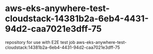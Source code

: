 # aws-eks-anywhere-test-cloudstack-14381b2a-6eb4-4431-94d2-caa7021e3dff-75
repository for use with E2E test job aws-eks-anywhere-test-cloudstack:14381b2a-6eb4-4431-94d2-caa7021e3dff-75
